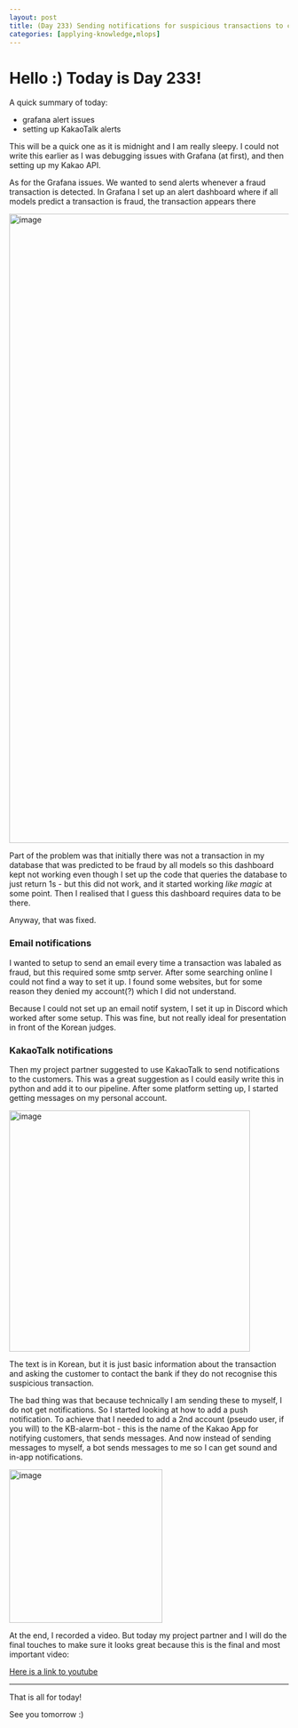 ```yaml
---
layout: post
title: (Day 233) Sending notifications for suspicious transactions to customers
categories: [applying-knowledge,mlops]
---
```


# Hello :) Today is Day 233!
A quick summary of today:
* grafana alert issues
* setting up KakaoTalk alerts

This will be a quick one as it is midnight and I am really sleepy. I could not write this earlier as I was debugging issues with Grafana (at first), and then setting up my Kakao API.

As for the Grafana issues. We wanted to send alerts whenever a fraud transaction is detected. In Grafana I set up an alert dashboard where if all models predict a transaction is fraud, the transaction appears there

<img width="1132" alt="image" src="https://github.com/user-attachments/assets/cedcbd5b-41bf-49a9-b95f-31a44883a950">

Part of the problem was that initially there was not a transaction in my database that was predicted to be fraud by all models so this dashboard kept not working even though I set up the code that queries the database to just return 1s - but this did not work, and it started working *like magic* at some point. Then I realised that I guess this dashboard requires data to be there. 

Anyway, that was fixed.

### Email notifications

I wanted to setup to send an email every time a transaction was labaled as fraud, but this required some smtp server. After some searching online I could not find a way to set it up. I found some websites, but for some reason they denied my account(?) which I did not understand. 

Because I could not set up an email notif system, I set it up in Discord which worked after some setup. This was fine, but not really ideal for presentation in front of the Korean judges. 

### KakaoTalk notifications

Then my project partner suggested to use KakaoTalk to send notifications to the customers. This was a great suggestion as I could easily write this in python and add it to our pipeline. After some platform setting up, I started getting messages on my personal account. 

<img width="434" alt="image" src="https://github.com/user-attachments/assets/ec0ffbcc-66f3-4acf-a25c-cbf31746b7c8">

The text is in Korean, but it is just basic information about the transaction and asking the customer to contact the bank if they do not recognise this suspicious transaction.

The bad thing was that because technically I am sending these to myself, I do not get notifications. So I started looking at how to add a push notification. To achieve that I needed to add a 2nd account (pseudo user, if you will) to the KB-alarm-bot - this is the name of the Kakao App for notifying customers, that sends messages. And now instead of sending messages to myself, a bot sends messages to me so I can get sound and in-app notifications.

<img width="276" alt="image" src="https://github.com/user-attachments/assets/6f2edb07-c2aa-4d9b-b710-df60394c280e">

At the end, I recorded a video. But today my project partner and I will do the final touches to make sure it looks great because this is the final and most important video:

[Here is a link to youtube](https://youtu.be/pUzIDMvu-Xo)

---

That is all for today!

See you tomorrow :)
